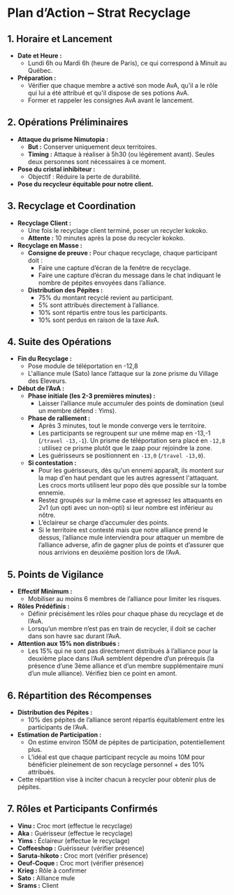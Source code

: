 # Plan d’Action – Strat Recyclage

## 1. Horaire et Lancement
- **Date et Heure :**
  - Lundi 6h ou Mardi 6h (heure de Paris), ce qui correspond à Minuit au Québec.
- **Préparation :**
  - Vérifier que chaque membre a activé son mode AvA, qu'il a le rôle qui lui a été attribué et qu'il dispose de ses potions AvA.
  - Former et rappeler les consignes AvA avant le lancement.

## 2. Opérations Préliminaires
- **Attaque du prisme Nimutopia :**
  - **But :** Conserver uniquement deux territoires.
  - **Timing :** Attaque à réaliser à 5h30 (ou légèrement avant). Seules deux personnes sont nécessaires à ce moment.
- **Pose du cristal inhibiteur :**
  - Objectif : Réduire la perte de durabilité.
- **Pose du recycleur équitable pour notre client.**

## 3. Recyclage et Coordination
- **Recyclage Client :**
  - Une fois le recyclage client terminé, poser un recycler kokoko.
  - **Attente :** 10 minutes après la pose du recycler kokoko.
- **Recyclage en Masse :**
  - **Consigne de preuve :** Pour chaque recyclage, chaque participant doit :
    - Faire une capture d’écran de la fenêtre de recyclage.
    - Faire une capture d’écran du message dans le chat indiquant le nombre de pépites envoyées dans l’alliance.
  - **Distribution des Pépites :**
    - 75% du montant recyclé revient au participant.
    - 5% sont attribués directement à l’alliance.
    - 10% sont répartis entre tous les participants.
    - 10% sont perdus en raison de la taxe AvA.

## 4. Suite des Opérations
- **Fin du Recyclage :**
  - Pose module de téléportation en -12,8
  - L'alliance mule (Sato) lance l’attaque sur la zone prisme du Village des Eleveurs.
- **Début de l’AvA :**
  - **Phase initiale (les 2-3 premières minutes) :**
    - Laisser l’alliance mule accumuler des points de domination (seul un membre défend : Yims).
  - **Phase de ralliement :**
    - Après 3 minutes, tout le monde converge vers le territoire.
    - Les participants se regroupent sur une même map en -13,-1 (`/travel -13,-1`). Un prisme de téléportation sera placé en `-12,8` : utilisez ce prisme plutôt que le zaap pour rejoindre la zone.
    - Les guérisseurs se positionnent en `-13,0` (`/travel -13,0`).
  - **Si contestation :**
    - Pour les guérisseurs, dès qu'un ennemi apparaît, ils montent sur la map d'en haut pendant que les autres agressent l'attaquant. Les crocs morts utilisent leur popo dès que possible sur la tombe ennemie.
    - Restez groupés sur la même case et agressez les attaquants en 2v1 (un opti avec un non-opti) si leur nombre est inférieur au nôtre.
    - L’éclaireur se charge d’accumuler des points.
    - Si le territoire est contesté mais que notre alliance prend le dessus, l’alliance mule interviendra pour attaquer un membre de l’alliance adverse, afin de gagner plus de points et d’assurer que nous arrivions en deuxième position lors de l’AvA.

## 5. Points de Vigilance
- **Effectif Minimum :**
  - Mobiliser au moins 6 membres de l’alliance pour limiter les risques.
- **Rôles Prédéfinis :**
  - Définir précisément les rôles pour chaque phase du recyclage et de l’AvA.
  - Lorsqu’un membre n’est pas en train de recycler, il doit se cacher dans son havre sac durant l’AvA.
- **Attention aux 15% non distribués :**
  - Les 15% qui ne sont pas directement distribués à l’alliance pour la deuxième place dans l’AvA semblent dépendre d’un prérequis (la présence d’une 3ème alliance et d’un membre supplémentaire muni d’un mule alliance). Vérifiez bien ce point en amont.

## 6. Répartition des Récompenses
- **Distribution des Pépites :**
  - 10% des pépites de l’alliance seront répartis équitablement entre les participants de l’AvA.
- **Estimation de Participation :**
  - On estime environ 150M de pépites de participation, potentiellement plus.
  - L’idéal est que chaque participant recycle au moins 10M pour bénéficier pleinement de son recyclage personnel + des 10% attribués.
- Cette répartition vise à inciter chacun à recycler pour obtenir plus de pépites.

## 7. Rôles et Participants Confirmés
- **Vinu :** Croc mort (effectue le recyclage)
- **Aka :** Guérisseur (effectue le recyclage)
- **Yims :** Éclaireur (effectue le recyclage)
- **Coffeeshop :** Guérisseur (vérifier présence)
- **Saruta-hikoto :** Croc mort (vérifier présence)
- **Oeuf-Coque :** Croc mort (vérifier présence)
- **Krieg :** Rôle à confirmer
- **Sato :** Alliance mule
- **Srams :** Client
